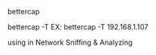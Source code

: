 bettercap


bettercap -T <target-ip>
EX: bettercap -T 192.168.1.107


using in Network Sniffing & Analyzing